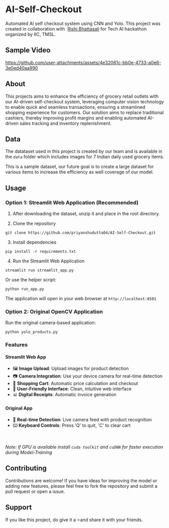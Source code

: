 # AI-Self-Checkout

Automated AI self checkout system using CNN and Yolo. This project was created in collaboration with &nbsp;[Rishi Bhattasali](https://github.com/Rishi2403) for Tech AI hackathon organized by IIC, TMSL.

## Sample Video

https://github.com/user-attachments/assets/4e32061c-bb0e-4733-a0e6-3e0ed40aa990

## About

This projects aims to enhance the efficiency of grocery retail outlets with our AI-driven self-checkout system, leveraging computer vision technology to enable quick and seamless transactions, ensuring a streamlined shopping experience for customers. Our solution aims to replace traditional cashiers, thereby improving profit margins and enabling automated AI-driven sales tracking and inventory replenishment.

## Data

The datataset used in this project is created by our team and is available in the `data` folder which includes images for 7 Indian daily used grocery items. 

This is a sample dataset, our future goal is to create a large dataset for various items to increase the efficiency as well coverage of our model.

## Usage

### Option 1: Streamlit Web Application (Recommended)

1. After downloading the dataset, unzip it and place in the root directory.
   
2. Clone the repository
```
git clone https://github.com/priyanshudutta04/AI-Self-Checkout.git
```

3. Install dependencies
```
pip install -r requirements.txt
```

4. Run the Streamlit Web Application
```
streamlit run streamlit_app.py
```

Or use the helper script:
```
python run_app.py
```

The application will open in your web browser at `http://localhost:8501`

### Option 2: Original OpenCV Application

Run the original camera-based application:
```
python yolo_products.py
```

### Features

#### Streamlit Web App
- 🖼️ **Image Upload**: Upload images for product detection
- 📷 **Camera Integration**: Use your device camera for real-time detection
- 🛒 **Shopping Cart**: Automatic price calculation and checkout
- 📱 **User-Friendly Interface**: Clean, intuitive web interface
- 📊 **Digital Receipts**: Automatic invoice generation

#### Original App
- 🎥 **Real-time Detection**: Live camera feed with product recognition
- ⌨️ **Keyboard Controls**: Press 'Q' to quit, 'C' to clear cart

<br/>

*Note: If GPU is available install `cuda toolkit` and `cuDNN` for faster execution during Model-Training*

## Contributing

Contributions are welcome! If you have ideas for improving the model or adding new features, please feel free to fork the repository and submit a pull request or open a issue.

## Support

If you like this project, do give it a ⭐and share it with your friends.






